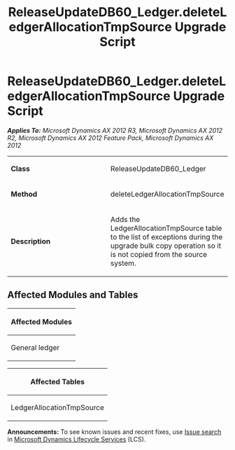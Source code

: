 ﻿---
title: ReleaseUpdateDB60_Ledger.deleteLedgerAllocationTmpSource Upgrade Script
TOCTitle: ReleaseUpdateDB60_Ledger.deleteLedgerAllocationTmpSource Upgrade Script
ms:assetid: f229c415-088d-504a-05c5-ed28fbf0ebc1
ms:mtpsurl: https://msdn.microsoft.com/en-us/library/JJ737447(v=AX.60)
ms:contentKeyID: 49712141
ms.date: 05/18/2015
mtps_version: v=AX.60
---

# ReleaseUpdateDB60\_Ledger.deleteLedgerAllocationTmpSource Upgrade Script 


_**Applies To:** Microsoft Dynamics AX 2012 R3, Microsoft Dynamics AX 2012 R2, Microsoft Dynamics AX 2012 Feature Pack, Microsoft Dynamics AX 2012_

<table>
<colgroup>
<col style="width: 50%" />
<col style="width: 50%" />
</colgroup>
<tbody>
<tr class="odd">
<td><p><strong>Class</strong></p></td>
<td><p>ReleaseUpdateDB60_Ledger</p></td>
</tr>
<tr class="even">
<td><p><strong>Method</strong></p></td>
<td><p>deleteLedgerAllocationTmpSource</p></td>
</tr>
<tr class="odd">
<td><p><strong>Description</strong></p></td>
<td><p>Adds the LedgerAllocationTmpSource table to the list of exceptions during the upgrade bulk copy operation so it is not copied from the source system.</p></td>
</tr>
</tbody>
</table>


## Affected Modules and Tables

<table>
<colgroup>
<col style="width: 100%" />
</colgroup>
<thead>
<tr class="header">
<th><p>Affected Modules</p></th>
</tr>
</thead>
<tbody>
<tr class="odd">
<td><p>General ledger</p></td>
</tr>
</tbody>
</table>


<table>
<colgroup>
<col style="width: 100%" />
</colgroup>
<thead>
<tr class="header">
<th><p>Affected Tables</p></th>
</tr>
</thead>
<tbody>
<tr class="odd">
<td><p>LedgerAllocationTmpSource</p></td>
</tr>
</tbody>
</table>

  
**Announcements:** To see known issues and recent fixes, use [Issue search](http://go.microsoft.com/fwlink/?linkid=389258) in [Microsoft Dynamics Lifecycle Services](http://go.microsoft.com/fwlink/?linkid=306505) (LCS).

